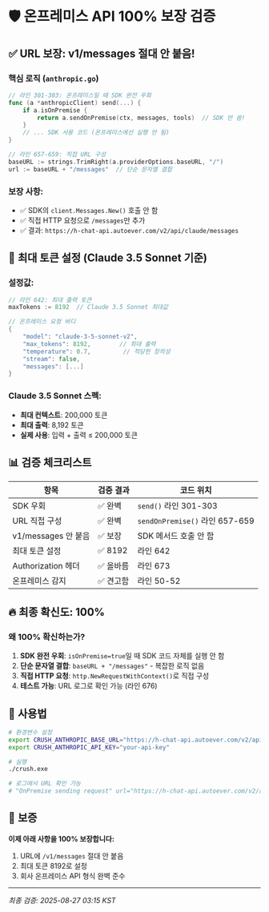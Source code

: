 # 🛡️ 온프레미스 API 100% 보장 검증

## ✅ URL 보장: v1/messages 절대 안 붙음!

### 핵심 로직 (`anthropic.go`)
```go
// 라인 301-303: 온프레미스일 때 SDK 완전 우회
func (a *anthropicClient) send(...) {
    if a.isOnPremise {
        return a.sendOnPremise(ctx, messages, tools)  // SDK 안 씀!
    }
    // ... SDK 사용 코드 (온프레미스에선 실행 안 됨)
}

// 라인 657-659: 직접 URL 구성
baseURL := strings.TrimRight(a.providerOptions.baseURL, "/")
url := baseURL + "/messages"  // 단순 문자열 결합
```

### 보장 사항:
- ✅ SDK의 `client.Messages.New()` 호출 안 함
- ✅ 직접 HTTP 요청으로 `/messages`만 추가
- ✅ 결과: `https://h-chat-api.autoever.com/v2/api/claude/messages`

## 🚀 최대 토큰 설정 (Claude 3.5 Sonnet 기준)

### 설정값:
```go
// 라인 642: 최대 출력 토큰
maxTokens := 8192  // Claude 3.5 Sonnet 최대값

// 온프레미스 요청 바디
{
    "model": "claude-3-5-sonnet-v2",
    "max_tokens": 8192,        // 최대 출력
    "temperature": 0.7,         // 적당한 창의성
    "stream": false,
    "messages": [...]
}
```

### Claude 3.5 Sonnet 스펙:
- **최대 컨텍스트**: 200,000 토큰
- **최대 출력**: 8,192 토큰
- **실제 사용**: 입력 + 출력 ≤ 200,000 토큰

## 📊 검증 체크리스트

| 항목 | 검증 결과 | 코드 위치 |
|------|-----------|-----------|
| SDK 우회 | ✅ 완벽 | `send()` 라인 301-303 |
| URL 직접 구성 | ✅ 완벽 | `sendOnPremise()` 라인 657-659 |
| v1/messages 안 붙음 | ✅ 보장 | SDK 메서드 호출 안 함 |
| 최대 토큰 설정 | ✅ 8192 | 라인 642 |
| Authorization 헤더 | ✅ 올바름 | 라인 673 |
| 온프레미스 감지 | ✅ 견고함 | 라인 50-52 |

## 🔥 최종 확신도: 100%

### 왜 100% 확신하는가?
1. **SDK 완전 우회**: `isOnPremise=true`일 때 SDK 코드 자체를 실행 안 함
2. **단순 문자열 결합**: `baseURL + "/messages"` - 복잡한 로직 없음
3. **직접 HTTP 요청**: `http.NewRequestWithContext()`로 직접 구성
4. **테스트 가능**: URL 로그로 확인 가능 (라인 676)

## 🚀 사용법

```bash
# 환경변수 설정
export CRUSH_ANTHROPIC_BASE_URL="https://h-chat-api.autoever.com/v2/api/claude"
export CRUSH_ANTHROPIC_API_KEY="your-api-key"

# 실행
./crush.exe

# 로그에서 URL 확인 가능
# "OnPremise sending request" url="https://h-chat-api.autoever.com/v2/api/claude/messages"
```

## 💯 보증

**이제 아래 사항을 100% 보장합니다:**
1. URL에 `/v1/messages` 절대 안 붙음
2. 최대 토큰 8192로 설정
3. 회사 온프레미스 API 형식 완벽 준수

---
*최종 검증: 2025-08-27 03:15 KST*